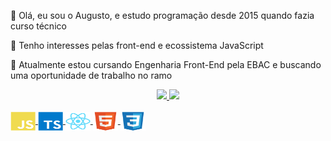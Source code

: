 👋 Olá, eu sou o Augusto, e estudo programação desde 2015 quando fazia curso técnico 

👀 Tenho interesses pelas front-end e ecossistema JavaScript 

🌱 Atualmente estou cursando Engenharia Front-End pela EBAC e buscando uma oportunidade de trabalho no ramo

<div align="center">
  <a href="https://github.com/AugustoSGSantos">
  <img height="180em" src="https://github-readme-stats.vercel.app/api?username=AugustoSGSantos&show_icons=true&theme=dracula&include_all_commits=true&count_private=true"/>
  <img height="180em" src="https://github-readme-stats.vercel.app/api/top-langs/?username=AugustoSGSantos&layout=compact&langs_count=7&theme=dracula"/>
</div>
<div style="display: inline_block"><br>
  <img align="center" alt=-Js" height="30" width="40" src="https://raw.githubusercontent.com/devicons/devicon/master/icons/javascript/javascript-plain.svg">
  <img align="center" alt="Ts" height="30" width="40" src="https://raw.githubusercontent.com/devicons/devicon/master/icons/typescript/typescript-plain.svg">
  <img align="center" alt="React" height="30" width="40" src="https://raw.githubusercontent.com/devicons/devicon/master/icons/react/react-original.svg">
  <img align="center" alt="HTML" height="30" width="40" src="https://raw.githubusercontent.com/devicons/devicon/master/icons/html5/html5-original.svg">
  <img align="center" alt="CSS" height="30" width="40" src="https://raw.githubusercontent.com/devicons/devicon/master/icons/css3/css3-original.svg">
</div>
